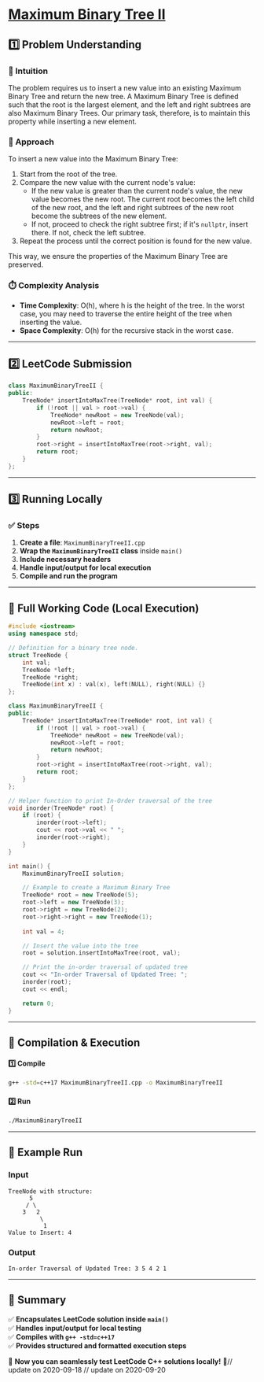# **[Maximum Binary Tree II](https://leetcode.com/problems/maximum-binary-tree-ii/description/)**  

## **1️⃣ Problem Understanding**  
### **📌 Intuition**  
The problem requires us to insert a new value into an existing Maximum Binary Tree and return the new tree. A Maximum Binary Tree is defined such that the root is the largest element, and the left and right subtrees are also Maximum Binary Trees. Our primary task, therefore, is to maintain this property while inserting a new element. 

### **🚀 Approach**  
To insert a new value into the Maximum Binary Tree:
1. Start from the root of the tree.
2. Compare the new value with the current node's value:
   - If the new value is greater than the current node's value, the new value becomes the new root. The current root becomes the left child of the new root, and the left and right subtrees of the new root become the subtrees of the new element.
   - If not, proceed to check the right subtree first; if it's `nullptr`, insert there. If not, check the left subtree.
3. Repeat the process until the correct position is found for the new value.

This way, we ensure the properties of the Maximum Binary Tree are preserved.

### **⏱️ Complexity Analysis**  
- **Time Complexity**: O(h), where h is the height of the tree. In the worst case, you may need to traverse the entire height of the tree when inserting the value.
- **Space Complexity**: O(h) for the recursive stack in the worst case.

---  

## **2️⃣ LeetCode Submission**  
```cpp
class MaximumBinaryTreeII {
public:
    TreeNode* insertIntoMaxTree(TreeNode* root, int val) {
        if (!root || val > root->val) {
            TreeNode* newRoot = new TreeNode(val);
            newRoot->left = root;
            return newRoot;
        }
        root->right = insertIntoMaxTree(root->right, val);
        return root;
    }
};
```  

---  

## **3️⃣ Running Locally**  
### **✅ Steps**  
1. **Create a file**: `MaximumBinaryTreeII.cpp`  
2. **Wrap the `MaximumBinaryTreeII` class** inside `main()`  
3. **Include necessary headers**  
4. **Handle input/output for local execution**  
5. **Compile and run the program**  

---  

## **📝 Full Working Code (Local Execution)**  
```cpp
#include <iostream>
using namespace std;

// Definition for a binary tree node.
struct TreeNode {
    int val;
    TreeNode *left;
    TreeNode *right;
    TreeNode(int x) : val(x), left(NULL), right(NULL) {}
};

class MaximumBinaryTreeII {
public:
    TreeNode* insertIntoMaxTree(TreeNode* root, int val) {
        if (!root || val > root->val) {
            TreeNode* newRoot = new TreeNode(val);
            newRoot->left = root;
            return newRoot;
        }
        root->right = insertIntoMaxTree(root->right, val);
        return root;
    }
};

// Helper function to print In-Order traversal of the tree
void inorder(TreeNode* root) {
    if (root) {
        inorder(root->left);
        cout << root->val << " ";
        inorder(root->right);
    }
}

int main() {
    MaximumBinaryTreeII solution;

    // Example to create a Maximum Binary Tree
    TreeNode* root = new TreeNode(5);
    root->left = new TreeNode(3);
    root->right = new TreeNode(2);
    root->right->right = new TreeNode(1);
    
    int val = 4;

    // Insert the value into the tree
    root = solution.insertIntoMaxTree(root, val);

    // Print the in-order traversal of updated tree
    cout << "In-order Traversal of Updated Tree: ";
    inorder(root);
    cout << endl;

    return 0;
}
```  

---  

## **🔧 Compilation & Execution**  
#### **1️⃣ Compile**  
```bash
g++ -std=c++17 MaximumBinaryTreeII.cpp -o MaximumBinaryTreeII
```  

#### **2️⃣ Run**  
```bash
./MaximumBinaryTreeII
```  

---  

## **🎯 Example Run**  
### **Input**  
```
TreeNode with structure:
      5
     / \
    3   2
         \
          1  
Value to Insert: 4
```  
### **Output**  
```
In-order Traversal of Updated Tree: 3 5 4 2 1 
```  

---  

## **📌 Summary**  
✅ **Encapsulates LeetCode solution inside `main()`**  
✅ **Handles input/output for local testing**  
✅ **Compiles with `g++ -std=c++17`**  
✅ **Provides structured and formatted execution steps**  

🚀 **Now you can seamlessly test LeetCode C++ solutions locally!** 🚀// update on 2020-09-18
// update on 2020-09-20
